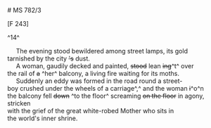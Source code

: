 # MS 782/3

[F 243]

^14^

&nbsp;&nbsp;&nbsp;&nbsp;&nbsp;The evening stood bewildered among street lamps, its gold \
tarnished by the city ~~'s~~ dust. \
&nbsp;&nbsp;&nbsp;&nbsp;&nbsp;A woman, gaudily decked and painted, ~~stood~~ lean ~~ing~~^t^ over \
the rail of ~~a~~ ^her^ balcony, a living fire waiting for its moths. \
&nbsp;&nbsp;&nbsp;&nbsp;&nbsp;Suddenly an eddy was formed in the road round a street- \
boy crushed under the wheels of a carriage^,^ and the woman ~~i~~^o^n \
the balcony fell ~~down~~ ^to the floor^ screaming ~~on the floor~~ in agony, stricken \
with the grief of the great white-robed Mother who sits in \
the world's inner shrine. 

